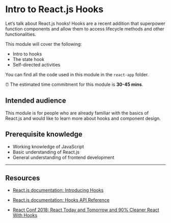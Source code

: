 # Intro to React.js Hooks

Let’s talk about React.js hooks! Hooks are a recent addition that superpower function components and allow them to access lifecycle methods and other functionalities.

This module will cover the following:

- Intro to hooks
- The state hook
- Self-directed activities

You can find all the code used in this module in the `react-app` folder.

⏰ The estimated time commitment for this module is **30-45 mins**.

## Intended audience

This module is for people who are already familiar with the basics of React.js and would like to learn more about hooks and component design.

## Prerequisite knowledge

- Working knowledge of JavaScript
- Basic understanding of React.js
- General understanding of frontend development

---

## Resources

- [React.js documentation: Introducing Hooks](https://reactjs.org/docs/hooks-intro.html)

- [React.js documentation: Hooks API Reference](https://reactjs.org/docs/hooks-reference.html)

- [React Conf 2018: React Today and Tomorrow and 90% Cleaner React With Hooks](https://www.youtube.com/watch?v=dpw9EHDh2bM)
